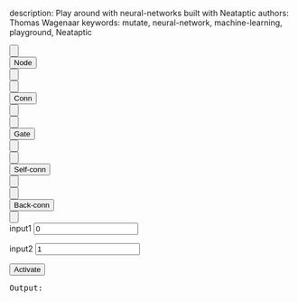 description: Play around with neural-networks built with Neataptic
authors: Thomas Wagenaar
keywords: mutate, neural-network, machine-learning, playground, Neataptic

<div class="col-md-4">
  <div class="btn-group btn-group-justified">
    <div class="btn-group" role="group">
      <button type="button" class="btn btn-default" onclick="mutate(methods.Mutation.SUB_NODE)">&zwnj;<span class="glyphicon glyphicon-minus"></button>
    </div>
    <div class="btn-group" role="group">
      <button type="button" class="btn btn-default">Node</button>
    </div>
    <div class="btn-group" role="group">
      <button type="button" class="btn btn-default" onclick="mutate(methods.Mutation.ADD_NODE)">&zwnj;<span class="glyphicon glyphicon-plus"></button>
    </div>
  </div>
  <div class="btn-group btn-group-justified">
    <div class="btn-group" role="group">
      <button type="button" class="btn btn-default" onclick="mutate(methods.Mutation.SUB_CONN)">&zwnj;<span class="glyphicon glyphicon-minus"></button>
    </div>
    <div class="btn-group" role="group">
      <button type="button" class="btn btn-default">Conn</button>
    </div>
    <div class="btn-group" role="group">
      <button type="button" class="btn btn-default" onclick="mutate(methods.Mutation.ADD_CONN)">&zwnj;<span class="glyphicon glyphicon-plus"></button>
    </div>
  </div>
  <div class="btn-group btn-group-justified">
    <div class="btn-group" role="group">
      <button type="button" class="btn btn-default" onclick="mutate(methods.Mutation.SUB_GATE)">&zwnj;<span class="glyphicon glyphicon-minus"></button>
    </div>
    <div class="btn-group" role="group">
      <button type="button" class="btn btn-default">Gate</button>
    </div>
    <div class="btn-group" role="group">
      <button type="button" class="btn btn-default" onclick="mutate(methods.Mutation.ADD_GATE)">&zwnj;<span class="glyphicon glyphicon-plus"></button>
    </div>
  </div>
  <div class="btn-group btn-group-justified">
    <div class="btn-group" role="group">
      <button type="button" class="btn btn-default" onclick="mutate(methods.Mutation.SUB_SELF_CONN)">&zwnj;<span class="glyphicon glyphicon-minus"></button>
    </div>
    <div class="btn-group" role="group">
      <button type="button" class="btn btn-default">Self-conn</button>
    </div>
    <div class="btn-group" role="group">
      <button type="button" class="btn btn-default" onclick="mutate(methods.Mutation.ADD_SELF_CONN)">&zwnj;<span class="glyphicon glyphicon-plus"></button>
    </div>
  </div>
  <div class="btn-group btn-group-justified">
    <div class="btn-group" role="group">
      <button type="button" class="btn btn-default" onclick="mutate(methods.Mutation.SUB_BACK_CONN)">&zwnj;<span class="glyphicon glyphicon-minus"></button>
    </div>
    <div class="btn-group" role="group">
      <button type="button" class="btn btn-default">Back-conn</button>
    </div>
    <div class="btn-group" role="group">
      <button type="button" class="btn btn-default" onclick="mutate(methods.Mutation.ADD_BACK_CONN)">&zwnj;<span class="glyphicon glyphicon-plus"></button>
    </div>
  </div>
  <div class="input-group" style="margin-bottom: 15px;">
    <span class="input-group-addon">input1</span>
    <input type="number" class="form-control input1" value=0>
  </div>
  <div class="input-group" style="margin-bottom: 15px;">
    <span class="input-group-addon">input2</span>
    <input type="number" class="form-control input2" value=1>
  </div>
  <div class="btn-group btn-group-justified">
    <div class="btn-group" role="group">
      <button class="btn btn-warning" onclick="activate()">Activate</button>
    </div>
  </div>
  <pre>Output: <span class="output"></span></pre>

</div>
<div class="col-md-8">
  <div class="panel panel-default">
    <svg class="draw" width="100%" height="60%"/>
  </div>

</div>
